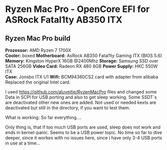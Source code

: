 # Ryzen Mac Pro - OpenCore EFI for ASRock Fatal1ty AB350 ITX


## Ryzen Mac Pro build

**Prozessor:** AMD Ryzen 7 1700X  
**Cooler:** boxed
**Motherboard:** AsRock AB350 Fatal1ty Gaming ITX (BIOS 5.6)  
**Memory:** Kingston HyperX 16GB @2400Mhz
**Storage:** Samsung SSD over SATA 256GB
**Video Card:** Radeon RX 480 8GB 
**Power Supply:** HKC 550W ITX  
**Case:** Jonsbo ITX U1 
**Wifi:**  BCM94360CS2 card with adapter from alibaba Replaced the original Intel card. 

I used https://github.com/aluveitie/RyzenMacPro files and changed some Data in SCPI for USB porting and also to get sleep working. 
Some SSDT´s are deactivated other new ones are added. Not used or needed kexts are deactivated but still in the directory, if you want to test them.


What is working: 
So far everything....

Only thing is, that if too much USB ports are used, sleep does not work and ends in kernel-panic. Seems to be a USB power topic. No time so far to dive deeper, since it workes with no issues here, since i have only 3-4 USB ports in use at a time...


